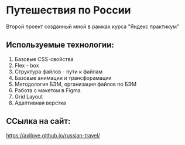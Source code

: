 # Путешествия по России

Второй проект созданный мной в рамках курса "Яндекс практикум"

## Используемые технологии:

1. Базовые CSS-свойства
2. Flex - box
3. Структура файлов - пути к файлам
4. Базовые анимации и трансфорамации
5. Методология БЭМ, организация файлов по БЭМ
6. Работа с макетом в Figma
7. Grid Layout
8. Адаптивная верстка


## ССылка на сайт:
https://axllove.github.io/russian-travel/
